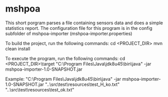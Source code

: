 # mshpoa

This short porgram parses a file containing sensors data and does a simple statistics report.
The configuration file for this program is in the config subfolder of mshpoa-importer (mshpoa-importer.properties)

To build the project, run the following commands:
cd <PROJECT_DIR>
mvn clean install

To execute the program, run the following commands:
cd <PROJECT_DIR>\target
"C:\Program Files\Java\jdk8u45\bin\java" -jar mshpoa-importer-1.0-SNAPSHOT.jar <list of file paths to process in the arguments...>

Example:
"C:\Program Files\Java\jdk8u45\bin\java" -jar mshpoa-importer-1.0-SNAPSHOT.jar "..\src\test\resources\test_H_ko.txt" "..\src\test\resources\test_ok.txt"
